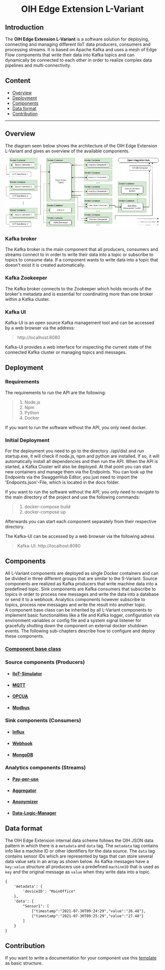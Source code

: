 <center><h1>OIH Edge Extension L-Variant</h1></center>

## Introduction

The **OIH Edge Extension L-Variant** is a software solution for deploying,
connecting and managing different IIoT data
producers, consumers and processing streams. It is based on Apache Kafka and
uses a mesh of Edge Flow components that
write their data into Kafka topics and can dynamically be connected to each
other in order to realize complex data
pipelines and multi-connectivity.

## Content

- [Overview](#overview)
- [Deployment](#deployment)
- [Components](#components)
- [Data format](#data-format)
- [Contribution](#contribution)

<hr>

## Overview

The diagram seen below shows the architecture of the OIH Edge Extension
L-Variant and gives an overview of the
available components.

![Overview of OIH Edge architecture](./docs/assets/l_variant_overview.png)

### Kafka broker

The Kafka broker is the main component that all producers, consumers and
streams connect to in order to write their data
into a topic or subscribe to topics to consume data. If a component wants to
write data into a topic that doesn't exist
it is created automatically.

### Kafka Zookeeper

The Kafka broker connects to the Zookeeper which holds records of the broker's
metadata and is essential for
coordinating more than one broker within a Kafka cluster.

### Kafka UI

Kafka-UI is an open source Kafka management tool and can be accessed by a web
browser via the address:
> http://localhost:8080

Kafka-UI provides a web interface for inspecting the current state of the
connected Kafka cluster or managing topics and
messages.

## Deployment

### Requirements

The requirements to run the API are the following:

> 1. Node.js
> 2. Npm
> 3. Python
> 4. Docker

If you want to run the software without the API, you only need docker.

### Initial Deployment

For the deployment you need to go to the directory ./api/dist and run
startup.exe, it will check if node.js, npm and python are installed. If so, it
will automatically install all dependencies and then run the API. When the API
is started, a Kafka Cluster will also be deployed. At that point you can start
new containers and manage them via the Endpoints. You can look up the Endpoints
via the SwaggerHub Editor, you just need to import the 'Endpoints.json'-File,
which is located in the docs folder.

If you want to run the software without the API, you only need to navigate
to the main directory of the project and use the following commands:

> 1. docker-compose build
> 2. docker-compose up

Afterwards you can start each component separately from their respective
directory.

The Kafka-UI can be accessed by a web browser via the following adress

> Kafka-UI: http://localhost:8080

## Components

All L-Variant components are deployed as single Docker containers and can be
divided in three different groups that are
similar to the S-Variant. Source components are realized as Kafka producers
that write machine data into a predefined
topic. Sink components are Kafka consumers that subscribe to topics in order to
process new messages and write the data
into a database or send it to a webhook. Analytics components however subscribe
to topics, process new messages and
write the result into another topic. <br>
A component base class can be inherited by all L-Variant components to
implement basic functionalities like a file and
Kafka logger, configuration via environment variables or config file and a
system signal listener for gracefully shutting
down the component on external docker shutdown events.
The following sub-chapters describe how to configure and deploy these
components.

### [Component base class](./component_base_class/README.md)

### Source components (Producers)

- #### [IIoT-Simulator](./producers/iiot-simulator/README.md)
- #### [MQTT](./producers/mqtt/README.md)
- #### [OPCUA](./producers/opcua/README.md)
- #### [Modbus](./producers/modbus/README.md)

### Sink components (Consumers)

- #### [Influx](./consumers/influx/README.md)
- #### [Webhook](./consumers/webhook/README.md)
- #### [MongoDB](./consumers/mongodb/README.md)

### Analytics components (Streams)

- #### [Pay-per-use](./streams/payperuse/README.md)
- #### [Aggregator](./streams/aggregator/README.md)
- #### [Anonymizer](./streams/anonymizer/README.md)
- #### [Data-Logic-Manager](./streams/data-logic-manager/README.md)

## Data format

The OIH Edge Extension internal data scheme follows the OIH JSON data pattern
in which there is a `metadata` and `data`
tag. The `metadata` tag contains info like a machine ID or other identifiers
for the data source. The `data` tag
contains sensor IDs which are represented by tags that can store several data
value sets in an array as shown below. As
Kafka messages have a `key:value` structure all producers use a
predefined `machineID` that is used as `key` and the
original message as `value` when they write data into a topic.

```
{
    'metadata': {
        'deviceID': "MainOffice"
    },
    'data': {
        "Sensor1": [
            {"timestamp":"2021-07-30T09:24:29","value":"26.48"},
            {"timestamp":"2021-07-30T09:25:29","value":"27.48"}
        ]
    }
}
```

## Contribution

If you want to write a documentation for your component use
this [template](./docs/doc_template.md) as basic structure.
